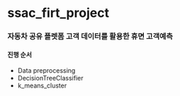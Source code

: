# ssac_firt_project
### 자동차 공유 플렛폼 고객 데이터를 활용한 휴면 고객예측
#### 진행 순서
- Data preprocessing
- DecisionTreeClassifier
- k_means_cluster
